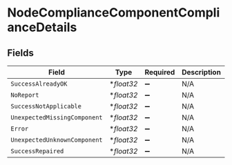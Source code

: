 # NodeComplianceComponentComplianceDetails


## Fields

| Field                        | Type                         | Required                     | Description                  | Example                      |
| ---------------------------- | ---------------------------- | ---------------------------- | ---------------------------- | ---------------------------- |
| `SuccessAlreadyOK`           | **float32*                   | :heavy_minus_sign:           | N/A                          | 100                          |
| `NoReport`                   | **float32*                   | :heavy_minus_sign:           | N/A                          | 0                            |
| `SuccessNotApplicable`       | **float32*                   | :heavy_minus_sign:           | N/A                          | 0                            |
| `UnexpectedMissingComponent` | **float32*                   | :heavy_minus_sign:           | N/A                          | 0                            |
| `Error`                      | **float32*                   | :heavy_minus_sign:           | N/A                          | 0                            |
| `UnexpectedUnknownComponent` | **float32*                   | :heavy_minus_sign:           | N/A                          | 0                            |
| `SuccessRepaired`            | **float32*                   | :heavy_minus_sign:           | N/A                          | 0                            |